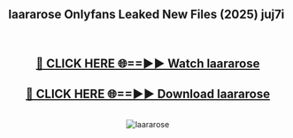 <h2>laararose Onlyfans Leaked New Files (2025) juj7i</h2>
<br>
<div align="center">
<h2><a href="https://mediafiles.top/laararose&ref=git" rel="nofollow">🔴 CLICK HERE 🌐==►► Watch laararose</a></h2>
<h2><a href="https://mediafiles.top/laararose&ref=git" rel="nofollow">🔴 CLICK HERE 🌐==►► Download laararose</a></h2>
<br>
<a href="https://mediafiles.top/laararose&ref=git" rel="nofollow" data-target="animated-image.originalLink"><img src="https://i.ibb.co.com/xMMVF88/686577567.gif" alt="laararose" style="max-width: 100%; display: inline-block;" data-target="animated-image.originalImage"></a>
</div>
<br>
<br>